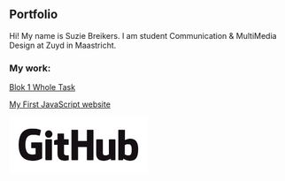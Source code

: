 ## Portfolio

Hi! My name is Suzie Breikers. I am student Communication & MultiMedia Design at Zuyd in Maastricht.  

### My work:

[Blok 1 Whole Task](https://github.com/suziebreikers/portfolio/tree/master/Blok1/11-whole-task)

[My First JavaScript website](https://github.com/suziebreikers/portfolio/tree/master/First-js/opdracht1)




<img src="GitHub_Logo.png" width="250">

